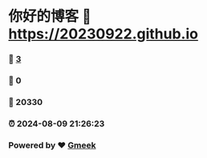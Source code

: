 # 你好的博客 :link: https://20230922.github.io 
### :page_facing_up: [3](https://20230922.github.io/tag.html) 
### :speech_balloon: 0 
### :hibiscus: 20330 
### :alarm_clock: 2024-08-09 21:26:23 
### Powered by :heart: [Gmeek](https://github.com/Meekdai/Gmeek)
